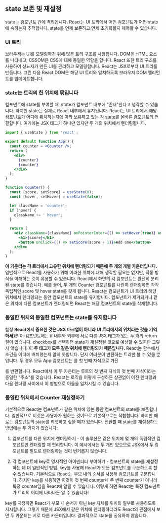 ## state 보존 및 재설정

state는 컴포넌트 간에 격리됩니다. React는 UI 트리에서 어떤 컴포넌트가 어떤 state에 속하는지 추적합니다. state를 언제 보존하고 언제 초기화할지 제어할 수 있습니다.

### UI 트리

브라우저는 UI를 모델링하기 위해 많은 트리 구조를 사용합니다. DOM은 HTML 요소를 나타내고, CSSOM은 CSS에 대해 동일한 역할을 합니다.
React 또한 트리 구조를 사용하여 상뇨자가 만든 UI를 관리하고 모델링합니다. React는 JSX로부터 UI 트리를 만듭니다. 그런 다음 React DOM은 해당 UI 트리와 일치하도록 브라우저 DOM 엘리먼트를 업데이트합니다.

### state는 트리의 한 위치에 묶입니다

컴포넌트에 state를 부여할 때, state가 컴포넌트 내부에 "존재"한다고 생각할 수 있습니다. 하지만 state는 실제로 React 내부에서 유지됩니다. React는 UI 트리에서 해당 컴포넌트가 어디에 위치하는지에 따라 보유하고 있는 각 state를 올바른 컴포넌트와 연결합니다.
여기에는 <Counter /> JSX 태그가 하나만 있지만 두 개의 위치에서 렌더링됩니다.

```jsx
import { useState } from 'react';

export default function App() {
  const counter = <Counter />;
  return (
    <div>
      {counter}
      {counter}
    </div>
  );
}

function Counter() {
  const [score, setScore] = useState(0);
  const [hover, setHover] = useState(false);

  let className = 'counter';
  if (hover) {
    className += ' hover';
  }

  return (
    <div className={className} onPointerEnter={() => setHover(true)} onPointerLeave={() => setHover(false)}>
      <h1>{score}</h1>
      <button onClick={() => setScore(score + 1)}>Add one</button>
    </div>
  );
}
```

**이 카운터는 각 트리에서 고유한 위치에 렌더링되기 때문에 두 개의 개별 카운터입니다.** 일반적으로 React를 사용하기 위해 이러한 위치에 대해 생각할 필요는 없지만, 작동 방식을 이해하는 것이 유용할 수 있습니다.
React에서 화면의 각 컴포넌트는 완전히 분리된 state를 갖습니다. 예를 들어, 두 개의 Counter 컴포넌트를 나란히 렌더링하면 각각 독립적인 score 및 hover state를 갖게 됩니다.
React는 컴포넌트가 UI 트리의 해당 위치에서 렌더링되는 동안 컴포넌트의 state를 유지합니다. 컴포넌트가 제거되거나 같은 위치에 다른 컴포넌트가 렌더링되면 React는 해당 컴포넌트의 state를 삭제합니다.

### 동일한 위치의 동일한 컴포넌트는 state를 유지합니다

함정
**React에서 중요한 것은 JSX 마크업이 아니라 UI 트리에서의 위치라는 것을 기억하세요!** 이 컴포넌트에는 if 내부와 외부에 서로 다른 <Counter /> JSX 태그가 있는 두 개의 return 절이 있습니다.
checkbox를 선택하면 state가 재설정될 것으로 예상할 수 있지만 그렇지 않습니다! 이 **두 <Counter /> 태그가 모두 같은 위치에 렌더링되기 때문입니다.** React는 함수에서 조건을 어디에 배치했는지 알지 못합니다. 단지 여러분이 반환하는 트리만 볼 수 있을 뿐입니다.
두 경우 모두 App 컴포넌트는 <Counter />를 첫 번째 자식으로 가진 <div>를 반환합니다. React에서 이 두 카운터는 루트의 첫 번째 자식의 첫 번째 자식이라는 동일한 "주소"를 갖습니다. React는 로직을 어떻게 구성하든 상관없이 이전 렌더링과 다음 렌더링 사이에서 이 방법으로 이들을 일치시킬 수 있습니다.

### 동일한 위치에서 Counter 재설정하기

기본적으로 React는 컴포넌트가 같은 위치에 있는 동안 컴포넌트의 state를 보존합니다. 일반적으로 이것은 사용자가 원하는 것이므로 기본적으로는 적합합니다. 하지만 때로는 컴포넌트의 state를 리셋하고 싶을 때가 있습니다.
전환할 때 state를 재설정하는 방법에는 두 가지가 있습니다:

1. 컴포넌트를 다른 위치에 렌더링하기 - 이 솔루션은 같은 위치에 몇 개의 독립적인 컴포넌트만 렌더링할 때 편리합니다. 이 예시에서는 두 개만 있으므로 JSX에서 두 컴포넌트를 별도로 렌더링하는 것이 번거롭지 않습니다.

2. 각 컴포넌트에 key로 명시적인 아이덴티티 부여하기 - 컴포넌트의 state를 재설정하는 데 더 일반적인 방법.
   key를 사용해 React가 모든 컴포넌트를 구분하도록 할 수 있습니다. 기본적으로 React는 부모 내의 순서를 사용해 컴포넌트를 구분합니다. 하지만 key를 사용하면 이것이 첫 번째 counter나 두 번째 counter가 아니라 특정 counter임을 React에 알릴 수 있습니다. 이렇게 하면 React는 특정 컴포넌트가 트리의 어디에 나타나든 알 수 있습니다!

key를 지정하면 React가 부모 내 순서가 아닌 key 자체를 위치의 일부로 사용하도록 지시합니다. 그렇기 때문에 JSX에서 같은 위치에 렌더링하더라도 React의 관점에서 보면 두 카운터는 서로 다른 카운터입니다. 결과적으로 state를 공유하지 않습니다.
